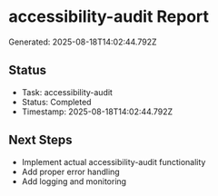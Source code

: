 # accessibility-audit Report

Generated: 2025-08-18T14:02:44.792Z

## Status
- Task: accessibility-audit
- Status: Completed
- Timestamp: 2025-08-18T14:02:44.792Z

## Next Steps
- Implement actual accessibility-audit functionality
- Add proper error handling
- Add logging and monitoring

